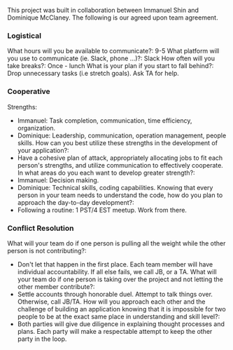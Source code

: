 <!-- Give credit (and a link) to other people or resources that helped you build this application. -->
This project was built in collaboration between Immanuel Shin and Dominique McClaney. The following is our agreed upon team agreement.
### Logistical
What hours will you be available to communicate?: 9-5
What platform will you use to communicate (ie. Slack, phone …)?: Slack
How often will you take breaks?: Once - lunch
What is your plan if you start to fall behind?: Drop unnecessary tasks (i.e stretch goals). Ask TA for help.
### Cooperative
Strengths:
- Immanuel: Task completion, communication, time efficiency, organization.
- Dominique: Leadership, communication, operation management, people skills.
How can you best utilize these strengths in the development of your application?:
- Have a cohesive plan of attack, appropriately allocating jobs to fit each person's strengths, and utilize communication to effectively cooperate.
In what areas do you each want to develop greater strength?:
- Immanuel: Decision making.
- Dominique: Technical skills, coding capabilities.
Knowing that every person in your team needs to understand the code, how do you plan to approach the day-to-day development?:
- Following a routine: 1 PST/4 EST meetup. Work from there.
### Conflict Resolution
What will your team do if one person is pulling all the weight while the other person is not contributing?:
- Don't let that happen in the first place. Each team member will have individual accountability. If all else fails, we call JB, or a TA.
What will your team do if one person is taking over the project and not letting the other member contribute?:
- Settle accounts through honorable duel. Attempt to talk things over. Otherwise, call JB/TA.
How will you approach each other and the challenge of building an application knowing that it is impossible for two people to be at the exact same place in understanding and skill level?:
- Both parties will give due diligence in explaining thought processes and plans. Each party will make a respectable attempt to keep the other party in the loop.












